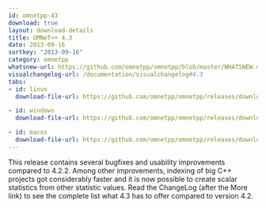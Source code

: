 ```yaml
---
id: omnetpp-43
download: true
layout: download-details
title: OMNeT++ 4.3
date: 2013-09-16
sortkey: "2013-09-16"
category: omnetpp
whatsnew-url: https://github.com/omnetpp/omnetpp/blob/master/WHATSNEW.md#omnet-43-march-2013
visualchangelog-url: /documentation/visualchangelog#4.3
tabs:
- id: linux
  download-file-url: https://github.com/omnetpp/omnetpp/releases/download/omnetpp-4.3/omnetpp-4.3-src.tgz

- id: windows
  download-file-url: https://github.com/omnetpp/omnetpp/releases/download/omnetpp-4.3/omnetpp-4.3-src-windows.zip

- id: macos
  download-file-url: https://github.com/omnetpp/omnetpp/releases/download/omnetpp-4.3/omnetpp-4.3-src.tgz
---
```


This release contains several bugfixes and usability improvements compared to
4.2.2. Among other improvements, indexing of big C++ projects got considerably
faster and it is now possible to create scalar statistics from other statistic
values. Read the ChangeLog (after the More link) to see the complete list what
4.3 has to offer compared to version 4.2.

